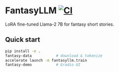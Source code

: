 # FantasyLLM [![CI](https://github.com/<you>/FantasyLLM/workflows/CI/badge.svg)](https://github.com/<you>/FantasyLLM/actions)

LoRA fine-tuned Llama-2 7B for fantasy short stories.

## Quick start
```bash
pip install -e .
fantasy-data           # download & tokenize
accelerate launch -m fantasyllm.train
fantasy-demo           # Gradio UI